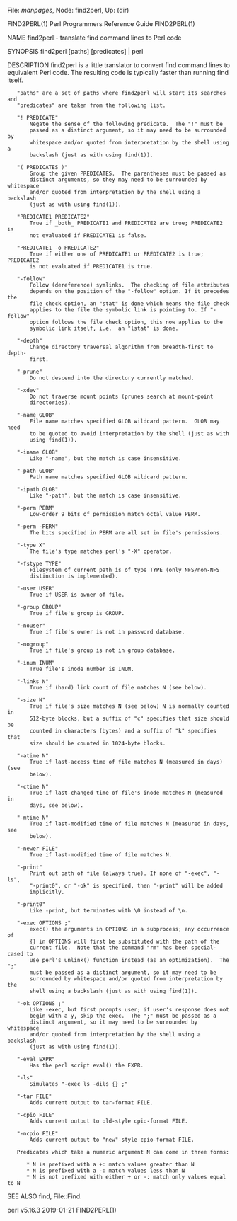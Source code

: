 File: *manpages*,  Node: find2perl,  Up: (dir)

FIND2PERL(1)           Perl Programmers Reference Guide           FIND2PERL(1)



NAME
       find2perl - translate find command lines to Perl code

SYNOPSIS
               find2perl [paths] [predicates] | perl

DESCRIPTION
       find2perl is a little translator to convert find command lines to
       equivalent Perl code.  The resulting code is typically faster than
       running find itself.

       "paths" are a set of paths where find2perl will start its searches and
       "predicates" are taken from the following list.

       "! PREDICATE"
           Negate the sense of the following predicate.  The "!" must be
           passed as a distinct argument, so it may need to be surrounded by
           whitespace and/or quoted from interpretation by the shell using a
           backslash (just as with using find(1)).

       "( PREDICATES )"
           Group the given PREDICATES.  The parentheses must be passed as
           distinct arguments, so they may need to be surrounded by whitespace
           and/or quoted from interpretation by the shell using a backslash
           (just as with using find(1)).

       "PREDICATE1 PREDICATE2"
           True if _both_ PREDICATE1 and PREDICATE2 are true; PREDICATE2 is
           not evaluated if PREDICATE1 is false.

       "PREDICATE1 -o PREDICATE2"
           True if either one of PREDICATE1 or PREDICATE2 is true; PREDICATE2
           is not evaluated if PREDICATE1 is true.

       "-follow"
           Follow (dereference) symlinks.  The checking of file attributes
           depends on the position of the "-follow" option. If it precedes the
           file check option, an "stat" is done which means the file check
           applies to the file the symbolic link is pointing to. If "-follow"
           option follows the file check option, this now applies to the
           symbolic link itself, i.e.  an "lstat" is done.

       "-depth"
           Change directory traversal algorithm from breadth-first to depth-
           first.

       "-prune"
           Do not descend into the directory currently matched.

       "-xdev"
           Do not traverse mount points (prunes search at mount-point
           directories).

       "-name GLOB"
           File name matches specified GLOB wildcard pattern.  GLOB may need
           to be quoted to avoid interpretation by the shell (just as with
           using find(1)).

       "-iname GLOB"
           Like "-name", but the match is case insensitive.

       "-path GLOB"
           Path name matches specified GLOB wildcard pattern.

       "-ipath GLOB"
           Like "-path", but the match is case insensitive.

       "-perm PERM"
           Low-order 9 bits of permission match octal value PERM.

       "-perm -PERM"
           The bits specified in PERM are all set in file's permissions.

       "-type X"
           The file's type matches perl's "-X" operator.

       "-fstype TYPE"
           Filesystem of current path is of type TYPE (only NFS/non-NFS
           distinction is implemented).

       "-user USER"
           True if USER is owner of file.

       "-group GROUP"
           True if file's group is GROUP.

       "-nouser"
           True if file's owner is not in password database.

       "-nogroup"
           True if file's group is not in group database.

       "-inum INUM"
           True file's inode number is INUM.

       "-links N"
           True if (hard) link count of file matches N (see below).

       "-size N"
           True if file's size matches N (see below) N is normally counted in
           512-byte blocks, but a suffix of "c" specifies that size should be
           counted in characters (bytes) and a suffix of "k" specifies that
           size should be counted in 1024-byte blocks.

       "-atime N"
           True if last-access time of file matches N (measured in days) (see
           below).

       "-ctime N"
           True if last-changed time of file's inode matches N (measured in
           days, see below).

       "-mtime N"
           True if last-modified time of file matches N (measured in days, see
           below).

       "-newer FILE"
           True if last-modified time of file matches N.

       "-print"
           Print out path of file (always true). If none of "-exec", "-ls",
           "-print0", or "-ok" is specified, then "-print" will be added
           implicitly.

       "-print0"
           Like -print, but terminates with \0 instead of \n.

       "-exec OPTIONS ;"
           exec() the arguments in OPTIONS in a subprocess; any occurrence of
           {} in OPTIONS will first be substituted with the path of the
           current file.  Note that the command "rm" has been special-cased to
           use perl's unlink() function instead (as an optimization).  The ";"
           must be passed as a distinct argument, so it may need to be
           surrounded by whitespace and/or quoted from interpretation by the
           shell using a backslash (just as with using find(1)).

       "-ok OPTIONS ;"
           Like -exec, but first prompts user; if user's response does not
           begin with a y, skip the exec.  The ";" must be passed as a
           distinct argument, so it may need to be surrounded by whitespace
           and/or quoted from interpretation by the shell using a backslash
           (just as with using find(1)).

       "-eval EXPR"
           Has the perl script eval() the EXPR.

       "-ls"
           Simulates "-exec ls -dils {} ;"

       "-tar FILE"
           Adds current output to tar-format FILE.

       "-cpio FILE"
           Adds current output to old-style cpio-format FILE.

       "-ncpio FILE"
           Adds current output to "new"-style cpio-format FILE.

       Predicates which take a numeric argument N can come in three forms:

          * N is prefixed with a +: match values greater than N
          * N is prefixed with a -: match values less than N
          * N is not prefixed with either + or -: match only values equal to N

SEE ALSO
       find, File::Find.



perl v5.16.3                      2019-01-21                      FIND2PERL(1)

